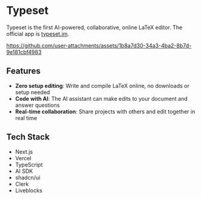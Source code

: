 # Typeset

Typeset is the first AI-powered, collaborative, online LaTeX editor. The official app is [typeset.im](https://www.typeset.im).

https://github.com/user-attachments/assets/1b8a7d30-34a3-4ba2-8b7d-9e181cbf4983

## Features

- **Zero setup editing**: Write and compile LaTeX online, no downloads or setup needed
- **Code with AI**: The AI assistant can make edits to your document and answer questions
- **Real-time collaboration**: Share projects with others and edit together in real time

## Tech Stack

- Next.js
- Vercel
- TypeScript
- AI SDK
- shadcn/ui
- Clerk
- Liveblocks
